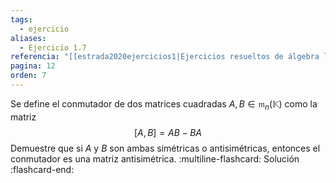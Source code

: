 ```yaml
---
tags:
  - ejercicio
aliases:
  - Ejercicio 1.7
referencia: "[[estrada2020ejercicios1|Ejercicios resueltos de álgebra lineal. Volumen I]]"
pagina: 12
orden: 7
---
```

Se define el conmutador de dos matrices cuadradas $A,B \in \mathfrak{m}_n(\mathbb{K})$ como la matriz 
$$[A,B] = AB - BA$$
Demuestre que si $A$ y $B$ son ambas simétricas o antisimétricas, entonces el conmutador es una matriz antisimétrica.
:multiline-flashcard:
Solución
:flashcard-end:
